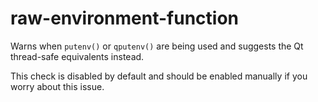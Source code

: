 # raw-environment-function

Warns when `putenv()` or `qputenv()` are being used and suggests the Qt thread-safe equivalents instead.

This check is disabled by default and should be enabled manually if you worry about this issue.
